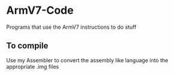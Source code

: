 # ArmV7-Code
Programs that use the ArmV7 instructions to do stuff

## To compile
Use my 
Assembler to convert the assembly like language into the appropriate .img files
